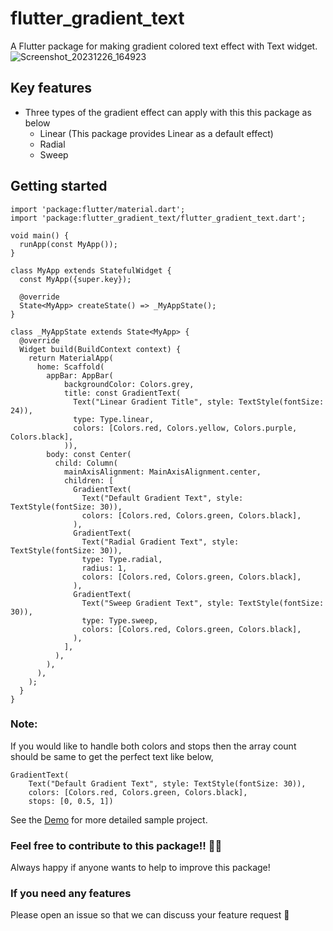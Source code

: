 # flutter_gradient_text

A Flutter package for making gradient colored text effect with Text widget.
![Screenshot_20231226_164923](https://github.com/trdevendran/flutter_gradient_text/assets/12223179/97d357c7-381e-4731-8fd6-e5d6a5f4ccc7)

## Key features
- Three types of the gradient effect can apply with this this package as below
  - Linear (This package provides Linear as a default effect)
  - Radial
  - Sweep

 ## Getting started
```
import 'package:flutter/material.dart';
import 'package:flutter_gradient_text/flutter_gradient_text.dart';

void main() {
  runApp(const MyApp());
}

class MyApp extends StatefulWidget {
  const MyApp({super.key});

  @override
  State<MyApp> createState() => _MyAppState();
}

class _MyAppState extends State<MyApp> {
  @override
  Widget build(BuildContext context) {
    return MaterialApp(
      home: Scaffold(
        appBar: AppBar(
            backgroundColor: Colors.grey,
            title: const GradientText(
              Text("Linear Gradient Title", style: TextStyle(fontSize: 24)),
              type: Type.linear,
              colors: [Colors.red, Colors.yellow, Colors.purple, Colors.black],
            )),
        body: const Center(
          child: Column(
            mainAxisAlignment: MainAxisAlignment.center,
            children: [
              GradientText(
                Text("Default Gradient Text", style: TextStyle(fontSize: 30)),
                colors: [Colors.red, Colors.green, Colors.black],
              ),
              GradientText(
                Text("Radial Gradient Text", style: TextStyle(fontSize: 30)),
                type: Type.radial,
                radius: 1,
                colors: [Colors.red, Colors.green, Colors.black],
              ),
              GradientText(
                Text("Sweep Gradient Text", style: TextStyle(fontSize: 30)),
                type: Type.sweep,
                colors: [Colors.red, Colors.green, Colors.black],
              ),
            ],
          ),
        ),
      ),
    );
  }
}
```

### Note:
If you would like to handle both colors and stops then the array count should be same to get the perfect text like below,
```
GradientText(
    Text("Default Gradient Text", style: TextStyle(fontSize: 30)),
    colors: [Colors.red, Colors.green, Colors.black],
    stops: [0, 0.5, 1])
```

See the [Demo](https://github.com/trdevendran/flutter_gradient_text/blob/master/example/lib/main.dart) for more detailed sample project.

### Feel free to contribute to this package!! 🙇‍♂️
Always happy if anyone wants to help to improve this package!

### If you need any features
Please open an issue so that we can discuss your feature request 🙏




